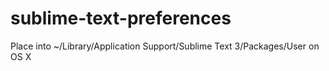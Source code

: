 sublime-text-preferences
========================
Place into ~/Library/Application Support/Sublime Text 3/Packages/User on OS X

